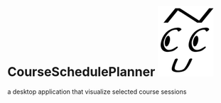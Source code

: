 # CourseSchedulePlanner ![logo](showlogo.png)
a desktop application that visualize selected course sessions
